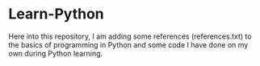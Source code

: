 # Learn-Python
Here into this repository, I am adding some references (references.txt) to the basics of programming in Python and some code I have done on my own during Python learning.
